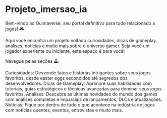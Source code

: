 # Projeto_imersao_ia

Bem-vindo ao Guimaverse, seu portal definitivo para tudo relacionado a jogos! 🎮

Aqui você encontra um projeto voltado curiosidades, dicas de gameplay, análises, notícias e muito mais sobre o universo gamer. Seja você um jogador experiente ou iniciante, este espaço é para você!

Navegue pelas seções 🕹️:

Curiosidades: Desvende fatos e histórias intrigantes sobre seus jogos favoritos, desde easter eggs escondidos até segredos dos desenvolvedores.
Dicas de Gameplay: Aprimore suas habilidades com tutoriais, guias estratégicos e técnicas avançadas para dominar seus jogos favoritos.
Análises: Descubra as últimas novidades do mundo dos games com análises completas e imparciais de lançamentos, DLCs e atualizações.
Notícias: Fique por dentro de tudo o que acontece na indústria de jogos com notícias quentes, eventos, entrevistas e muito mais.
